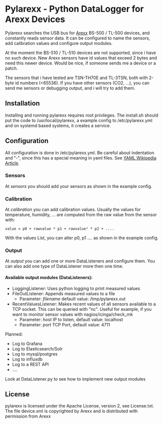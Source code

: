 # Pylarexx - Python DataLogger for Arexx Devices

Pylarexx searches the USB bus for [Arexx](http://www.arexx.com/templogger/html/en/index.php) BS-500 / TL-500 devices, and constantly reads sensor data. It can be configured to name the sensors, add calibration values and configure output modules.

At the moment the BS-510 / TL-510 devices are not supported, since i have no such device. New Arexx sensors have id values that exceed 2 bytes and need this newer device. Would be nice, if someone sends me a device or a patch.

The sensors that i have tested are TSN-TH70E and TL-3TSN, both with 2-byte id numbers (<65536). If you have other sensors (CO2, ...), you can send me sensors or debugging output, and i will try to add them.


  
## Installation

Installing and running pylarexx requires root privileges. 
The install.sh should put the code to /usr/local/pylarexx, a example config to /etc/pylarexx.yml and on systemd based systems, it creates a service.

## Configuration

All configuration is done in /etc/pylarexx.yml. Be careful about indentation and "-", since this has a special meaning in yaml files. See [YAML Wikipedia Article](https://en.wikipedia.org/wiki/YAML).

### Sensors
At *sensors* you should add your sensors as shown in the example config.

### Calibration
At *calibration* you can add calibration values. Usually the values for temperature, humidity, ... are computed from the raw value from the sensor with:

`value = p0 + rawvalue * p1 + rawvalue² * p2 + ....`

With the values List, you can alter p0, p1 .... as shown in the example config.

### Output

At *output* you can add one or more DataListeners and configure them. You can also add one type of DataListener more then one time.

#### Available output modules (DataListeners):

- LoggingListener: Uses python logging to print measured values
- FileOutListener: Appends measured values to a file
    * Parameter: *filename* default value: /tmp/pylarexx.out
- RecentValuesListener: Makes recent values of all sensors available to a TCP socket. This can be queried with "nc". Useful for example, if you want to monitor sensor values with nagios/icinga/check_mk
    * Parameter: *host* IP to listen, default value: localhost
    * Parameter: *port* TCP Port, default value: 4711
    
Planned:
- Log to Grafana
- Log to Elasticsearch/Solr
- Log to mysql/postgres
- Log to influxdb
- Log to a REST API
- ....

Look at DataListener.py to see how to implement new output modules

## License

pylarexx is licensed under the Apache License, version 2, see License.txt.
The file device.xml is copyrighted by Arexx and is distributed with permission from Arexx
